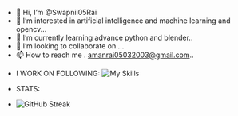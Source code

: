 - 👋 Hi, I’m @Swapnil05Rai
- 👀 I’m interested in artificial intelligence and machine learning and opencv...
- 🌱 I’m currently learning advance python and blender..
- 💞️ I’m looking to collaborate on ...
- 📫 How to reach me . amanrai05032003@gmail.com..

<!---
Swapnil05Rai/Swapnil05Rai is a ✨ special ✨ repository because its `README.md` (this file) appears on your GitHub profile.
You can click the Preview link to take a look at your changes.
--->
- I WORK ON FOLLOWING: 
  ![My Skills](https://skillicons.dev/icons?i=py,git,github,discord,blender)
  
 - STATS:
 - ![GitHub Streak](https://github-readme-streak-stats.herokuapp.com/?user=kattni)
